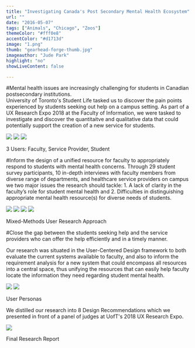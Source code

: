 ```yaml
---
title: "Investigating Canada's Post Secondary Mental Health Ecosystem"
url: ""
date: "2016-05-07"
tags: ["Animals", "Chicago", "Zoos"]
themeColor: "#fff0e8"
accentColor: "#d1713d"
image: "1.png"
thumb: "gearhead-forge-thumb.jpg"
imageauthor: "Jude Park"
highlight: "no"
showLiveContent: false

---
```


#Mental health issues are increasingly challenging for students in Canadian postsecondary institutions.  
University of Toronto's Student Life tasked us to discover the pain points experienced by students seeking out help on a campus setting. As part of a UX Research Expo 2018 at the Faculty of Information, we were tasked to investigate and discover the quantitaitve and qualitative data that could potentially support the creation of a new service for students.


<div class="photo-grid-container">
<div class="photo-grid">

<img src="user4.png"/>
<img src="user5.png"/>
<img src="user6.png"/>

</div>
</div>
<p class="photo-grid-subtitle">3 Users: Faculty, Service Provider, Student</p>

#Inform the design of a unified resource for faculty to appropriately respond to students with mental health concerns. 
Through 29 student survey participants, 10 in-depth interviews with faculty members from diverse range of departments, and healthcare service providers on campus we two major issues the research should tackle: 1. A lack of clarity in the faculty’s role for student mental health and 2. Difficulties in distinguishing appropriate mental health resource(s) for diverse needs of students.

<div class="photo-grid-container">
<div class="photo-grid">

<img src="photo1.png"/>
<img src="photo2.png"/>
<img src="photo3.png"/>
<img src="photo5.png"/>

</div>
</div>
<p class="photo-grid-subtitle">Mixed-Methods User Research Approach</p>

#Close the gap between the students seeking help and the service providers who can offer the help efficiently and in a timely manner.

Our research was situated in the User-Centered Design framework to both evaluate the current systems available to faculty, and also to inform the requirement analysis for a new system that could encompass all resources into a central space, thus unifying the resources that can easily help faculty locate the information they need regarding student mental health.

<div class="photo-grid-container">
<div class="photo-grid">

<img src="photo6.png"/>
<img src="photo7.png"/>

</div>
</div>
<p class="photo-grid-subtitle">User Personas</p>

We distilled our research into 8 Design Recommendations which we presented in front of a panel of judges at UofT's 2018 UX Research Expo.


<img src="posterr.jpg"/>

<p class="photo-grid-subtitle">Final Research Report</p>